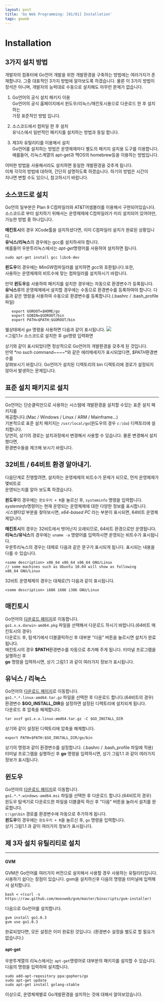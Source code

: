 ```yaml
---
layout: post
title: 'Go Web Programming: [01/01] Installation'
tags: goweb
---  
```



# Installation


## **3가지 설치 방법**
개발자의 컴퓨터에 Go언어 개발을 위한 개발환경을 구축하는 방법에는 여러가지가 
존재합니다. 그중 대표적인 3가지 방법에 알아보도록 하겠습니다. 물론 이 3가지
방법이 정석은 아니며, 개발자의 능력대로 수동으로 설치해도 아무런 문제가 없습니다.

1. Go언어의 공식 설치 패키지 이용    
    Go언어의 공식 홈페이지에서 윈도우/리눅스/매킨토시용으로 다운로드 한 후 설치하는    
    가장 표준적인 방법 입니다.

1. 소스코드에서 컴파일 한 후 설치    
   유닉스에서 일반적인 패키지를 설치하는 방법과 동일 합니다.

1. 제3자 유틸리티를 이용해서 설치    
   Go언어를 설치하는 방법은 운영체제마다 별도의 패키지 설치용 도구를 이용합니다.    
   예를들어, 리눅스계열의 apt-get과 맥OS의 homebrew등을 이용하는 방법입니다.

어떠한 방법을 사용해서라도 설치하면 동일한 개발환경을 갖추게 됩니다.    
이제 각각의 방법에 대하여, 간단히 설명하도록 하겠습니다. 하기의 방법은 시간이    
지나면 변할 수도 있으니, 참고하시기 바랍니다.

## 소스코드로 설치

Go언의 일부분은 Plan 9 C컴파일러와 AT&T어셈블러를 이용해서 구현되어있습니다.    
소스코드로 부터 설치하기 위해서는 운영체제에 C컴파일러가 미리 설치되어 있어야만,    
가능한 방법 중 하나입니다.    

**매킨토시**의 경우 XCode툴을 설치하셨다면, 이미 C컴파일러 설치가 완료된 상황입니다.    
**유닉스/리눅스**의 경우에는 gcc를 설치하셔야 합니다.    
예를들어 우분투리눅스에서는 *apt-get*명령어를 사용하여 설치하면 됩니다.    

``` sudo apt-get install gcc libc6-dev    ```    

**윈도우**의 경우에는 *MinGW*컴파일러를 설치하면 *gcc*와 호환됩니다.또한,     
사용하는 운영체제의 비트수에 맞는 컴파일러를 설치하시기 바랍니다.

만약 **윈도우**를 사용하여 패키지를 설치한 경우에는 자동으로 환경변수가 등록됩니다.    
**유닉스**류의 운영체제에서 설치할 경우에는 수동으로 환경변수를 등록하여야 합니다.
다음과 같은 명령을 사용하여 수동으로 환경변수를 등록합니다.(.bashrc / .bash_profile 파일)    
```
   export GOROOT=$HOME/go  
   export GOBIN=$GOROOT/bin
   export PATH=$PATH:$GOROOT/bin
```

쉘상태에서 *go* 명령을 사용하면 다음과 같이 표시됩니다.
![](/images/1.1.mac.png)    
<그림1.1> 소스코드로 설치한 후 go명령 입력화면

상기와 같이 표시되었다면 정상적으로 Go언어의 개발환경을 갖추게 된 것입니다.    
만약 *no such command~~~~*와 같은 에러메세지가 표시되었다면, *$PATH*환경변수를    
살펴보시기 바랍니다. Go언어가 설치된 디렉토리의 bin 디렉토리에 경로가 설정되지    
않아서 발생하는 문제입니다.

## 표준 설치 패키지로 설치
----
Go언어는 단순클릭만으로 사용하는 시스템에 개발환경을 설치할 수있는 표준 설치 패키지를    
제공합니다.(Mac / Windows / Linux / ARM / Mainframe...)    
기본적으로 표준 설치 패키지는 ```/usr/local/go```(윈도우의 경우 ```c:\Go```) 디렉토리에 설치합니다.  
당연히, 상기의 경로는 설치과정에서 변경해서 사용할 수 있습니다. 물론 변경해서 설치했다면,     
환경변수들을 체크해 보시기 바랍니다.


## 32비트 / 64비트 환경 알아내기.
다음단계로 진행할려면, 설치하는 운영체제의 비트수가 문제가 되므로, 먼저 운영체제가 몇비트로    
운영되는지를 알아 보도록 하겠습니다.

**윈도우**의 경우에는 ```윈도우키 + R```을 눌르신 후, ```systeminfo``` 명령을 입력합니다.    
*systeminfo*명령어는 현재 운영되는 운영체제에 대한 다양한 정보를 표시합니다.     
*시스템타입* 부분을 찾아보시면, *x64-based PC* 라는 부분이 표시되면, 64비트 운영체제입니다.    

**매킨토시**의 경우는 32비트에서 벗어난지 오래되므로, 64비트 환경으로만 운영됩니다.    
**리눅스/유닉스**의 경우에는 ```uname -a``` 명령어를 입력하시면 운영되는 비트수가 표시됩니다.    
우분투리눅스의 경우는 대체로 다음과 같은 문구가 표시되게 됩니다. 표시되는 내용을 다를 수 있습니다.
```
<some description> x86_64 x86_64 x86_64 GNU/Linux
// some machines such as Ubuntu 10.04 will show as following
x86_64 GNU/Linux

```
32비트 운영체제의 경우는 대체로(?) 다음과 같이 표시됩니다.
```
<some description> i686 i686 i386 GNU/Linux

```

## 매킨토시
Go언어의 [다운로드 페이지](http://code.google.com/p/go/downloads/list)로 이동합니다.    
```go1.x.x.darwin-amd64.pkg``` 파일을 선택해서 다운로드 하시기 바랍니다.(64비트 매킨토시의 경우)    
다운로드 후, 탐색기에서 더블클릭하신 후 대부분 "다음" 버튼을 눌르시면 설치가 완료됩니다.    
매킨토시의 경우 **$PATH**환경변수를 자동으로 추가해 주게 됩니다. 터미널 프로그램을 실행하신 후     
**go** 명령을 입력하시면, 상기 그림1.1 과 같이 여러가지 정보가 표시됩니다.

## 유닉스 / 리눅스
Go언어의 [다운로드 페이지](http://code.google.com/p/go/downloads/list)로 이동합니다.    
```go1.*.*.linux-amd64.tar.gz``` 파일을 선택한 후 다운로드 합니다.(64비트의 경우)    
환경변수 **$GO_INSTALL_DIR**을 설정하면 설정된 디렉토리에 설치되게 됩니다.  
다운로드 후 압축을 해제합니다. 
```
tar xvzf go1.x.x.linux-amd64.tar.gz -C $GO_INSTALL_DIR
```
상기와 같이 설정된 디렉토리에 압축을 해제합니다. 
```
export PATH=$PATH:$GO_INSTALL_DIR/go/bin
```
상기의 명령과 같이 환경변수를 설정합니다. (.bashrc / .bash_profile 파일에 적용)    
터미널 프로그램을 실행하신 후 **go** 명령을 입력하시면, 상기 그림1.1 과 같이 여러가지      
정보가 표시됩니다.

## 윈도우
Go언어의 [다운로드 페이지](http://code.google.com/p/go/downloads/list)로 이동합니다.    
```go1.*.*.windows-amd64.msi``` 파일을 선택한 후 다운로드 합니다.(64비트의 경우)     
윈도우 탐색기로 다운로드한 파일을 더블클릭 하신 후 "다음" 버튼을 눌러서 설치를 완료합니다.    
```c:\go\bin``` 경로를 환경변수에 자동으로 추가하게 됩니다.      
**윈도우**의 경우에는 ```윈도우키 + R```을 눌르신 후, ```go``` 명령을 입력합니다.    
상기 그림1.1 과 같이 여러가지 정보가 표시됩니다.


## 제 3자 설치 유틸리티로 설치
----
#### GVM
GVM은 Go언어를 여러가지 버전으로 설치해서 사용할 경우 사용하는 유틸리티입니다.     
사용하기 쉽다는 장점이 있습니다. gvm을 설치하신후 다음의 명령을 터미널에 입력해서 설치합니다.    
```
bash < <(curl -s https://raw.github.com/moovweb/gvm/master/binscripts/gvm-installer)
```
다음으로 Go언어를 설치합니다.
```
gvm install go1.0.3
gvm use go1.0.3
```
완료되었다면, 모든 설정은 이미 완료된 것입니다. (환경변수 설정을 별도로 할 필요가 없습니다.)

#### apt-get
우분투계열의 리눅스에서는 ```apt-get```명령어로 대부분의 패키지를 설치할 수 있습니다.    
다음의 명령을 입력하여 설치합니다.    
```
sudo add-apt-repository ppa:gophers/go
sudo apt-get update
sudo apt-get install golang-stable
```

이상으로, 운영체제별로 Go개발환경을 설치하는 것에 대해서 알아보았습니다.


